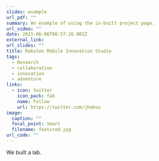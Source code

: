 ```yaml
---
slides: example
url_pdf: ""
summary: An example of using the in-built project page.
url_video: ""
date: 2021-06-06T06:57:26.001Z
external_link: 
url_slides: ""
title: Rakuten Mobile Innovation Studio
tags:
  - Research
  - collaboration
  - innovation
  - adventure
links:
  - icon: twitter
    icon_pack: fab
    name: Follow
    url: https://twitter.com/jhebus
image:
  caption: ""
  focal_point: Smart
  filename: featured.jpg
url_code: ""
---
```

We built a lab.